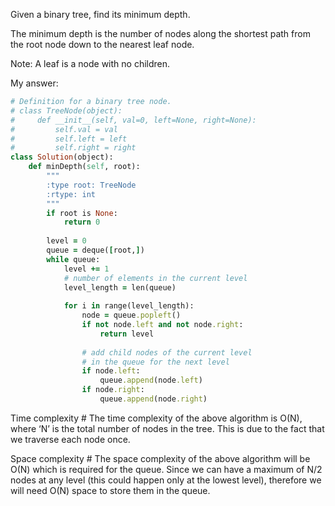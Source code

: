 Given a binary tree, find its minimum depth.

The minimum depth is the number of nodes along the shortest path from the root node down to the nearest leaf node.

Note: A leaf is a node with no children.

My answer:

```ruby
# Definition for a binary tree node.
# class TreeNode(object):
#     def __init__(self, val=0, left=None, right=None):
#         self.val = val
#         self.left = left
#         self.right = right
class Solution(object):
    def minDepth(self, root):
        """
        :type root: TreeNode
        :rtype: int
        """    
        if root is None:
            return 0
        
        level = 0
        queue = deque([root,])
        while queue:
            level += 1
            # number of elements in the current level 
            level_length = len(queue)
            
            for i in range(level_length):
                node = queue.popleft()
                if not node.left and not node.right:
                    return level
                
                # add child nodes of the current level
                # in the queue for the next level
                if node.left:
                    queue.append(node.left)
                if node.right:
                    queue.append(node.right)
 ```
 
Time complexity #
The time complexity of the above algorithm is O(N), where ‘N’ is the total number of nodes in the tree. This is due to the fact that we traverse each node once.

Space complexity #
The space complexity of the above algorithm will be O(N) which is required for the queue. Since we can have a maximum of N/2 nodes at any level (this could happen only at the lowest level), therefore we will need O(N) space to store them in the queue.
